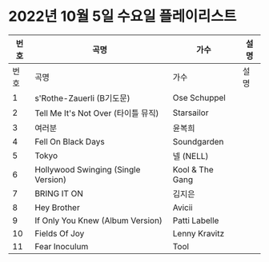 # 2022년 10월 5일 수요일 플레이리스트

| 번호 | 곡명 | 가수 | 설명 |
|------|------|------|------|
| 번호 | 곡명 | 가수 | 설명 |
| 1 | s'Rothe-Zauerli (B기도문) | Ose Schuppel |  |
| 2 | Tell Me It's Not Over (타이틀 뮤직) | Starsailor |  |
| 3 | 여러분 | 윤복희 |  |
| 4 | Fell On Black Days | Soundgarden |  |
| 5 | Tokyo | 넬 (NELL) |  |
| 6 | Hollywood Swinging (Single Version) | Kool & The Gang |  |
| 7 | BRING IT ON | 김지은 |  |
| 8 | Hey Brother | Avicii |  |
| 9 | If Only You Knew (Album Version) | Patti Labelle |  |
| 10 | Fields Of Joy | Lenny Kravitz |  |
| 11 | Fear Inoculum | Tool |  |
